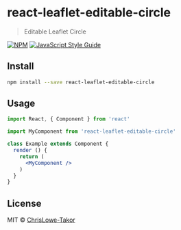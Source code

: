# react-leaflet-editable-circle

> Editable Leaflet Circle

[![NPM](https://img.shields.io/npm/v/react-leaflet-editable-circle.svg)](https://www.npmjs.com/package/react-leaflet-editable-circle) [![JavaScript Style Guide](https://img.shields.io/badge/code_style-standard-brightgreen.svg)](https://standardjs.com)

## Install

```bash
npm install --save react-leaflet-editable-circle
```

## Usage

```jsx
import React, { Component } from 'react'

import MyComponent from 'react-leaflet-editable-circle'

class Example extends Component {
  render () {
    return (
      <MyComponent />
    )
  }
}
```

## License

MIT © [ChrisLowe-Takor](https://github.com/ChrisLowe-Takor)
